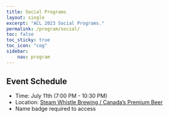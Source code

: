 ```yaml
---
title: Social Programs
layout: single
excerpt: "ACL 2023 Social Programs."
permalink: /program/social/
toc: false
toc_sticky: true
toc_icon: "cog"
sidebar:
    nav: program
---
```


## Event Schedule

* Time: July 11th (7:00 PM - 10:30 PM)
* Location: [Steam Whistle Brewing / Canada’s Premium Beer](https://steamwhistle.ca)
* Name badge required to access